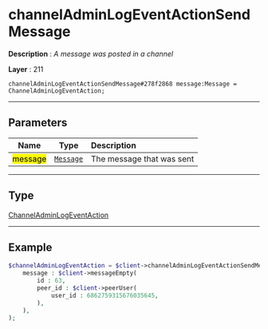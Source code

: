 # channelAdminLogEventActionSendMessage

**Description** : *A message was posted in a channel*

**Layer** : 211

```tl
channelAdminLogEventActionSendMessage#278f2868 message:Message = ChannelAdminLogEventAction;
```

---

## Parameters

| Name | Type | Description |
| :---: | :---: | :--- |
| <mark>message</mark> | [`Message`](type/Message) | The message that was sent |

---

## Type

[ChannelAdminLogEventAction](type/ChannelAdminLogEventAction)

---

## Example

```php
$channelAdminLogEventAction = $client->channelAdminLogEventActionSendMessage(
	message : $client->messageEmpty(
		id : 63,
		peer_id : $client->peerUser(
			user_id : 6862759315676035645,
		),
	),
);
```